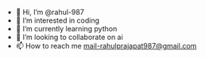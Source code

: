 - 👋 Hi, I’m @rahul-987
- 👀 I’m interested in coding
- 🌱 I’m currently learning python
- 💞️ I’m looking to collaborate on ai 
- 📫 How to reach me mail-rahulprajapat987@gmail.com

<!---
rahul-987/rahul-987 is a ✨ special ✨ repository because its `README.md` (this file) appears on your GitHub profile.
You can click the Preview link to take a look at your changes.
--->
